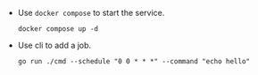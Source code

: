 - Use `docker compose` to start the service.
    ```shell
    docker compose up -d
    ```

- Use cli to add a job.
    ```shell
    go run ./cmd --schedule "0 0 * * *" --command "echo hello"
    ```
